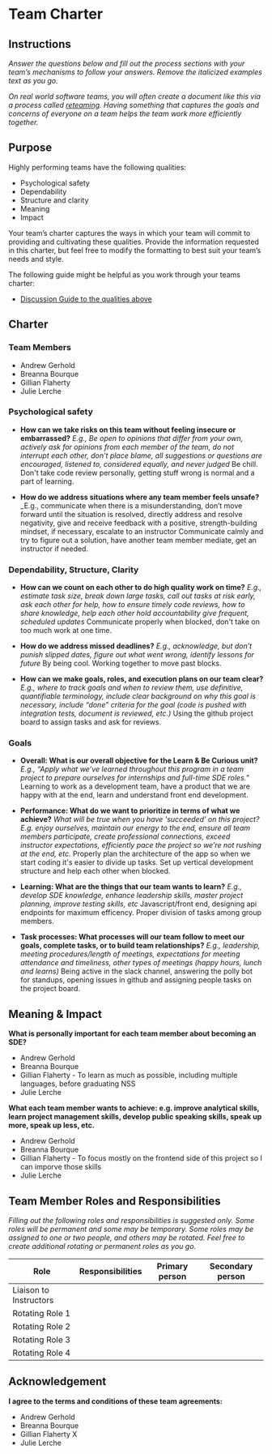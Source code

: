 # Team Charter

## Instructions

_Answer the questions below and fill out the process sections with your team’s mechanisms to follow your answers. Remove the italicized examples text as you go._

_On real world software teams, you will often create a document like this via a process called [reteaming](https://www.agilealliance.org/resources/experience-reports/dynamic-reteaming-how-we-thrive-by-rebuilding-teams/). Having something that captures the goals and concerns of everyone on a team helps the team work more efficiently together._

## Purpose

Highly performing teams have the following qualities:

* Psychological safety
* Dependability
* Structure and clarity
* Meaning
* Impact

Your team’s charter captures the ways in which your team will commit to providing and cultivating these qualities. Provide the information requested in this charter, but feel free to modify the formatting to best suit your team’s needs and style.

The following guide might be helpful as you work through your teams charter:

* [Discussion Guide to the qualities above](https://docs.google.com/document/d/1lgiz6mwZeyWEaJxN_NMI-tI5Qijv2BHh27DPLeSLE40)

## Charter

### Team Members

- Andrew Gerhold
- Breanna Bourque
- Gillian Flaherty
- Julie Lerche

### Psychological safety

* **How can we take risks on this team without feeling insecure or embarrassed?**
  _E.g., Be open to opinions that differ from your own, actively ask for opinions from each member of the team, do not interrupt each other, don’t place blame, all suggestions or questions are encouraged, listened to, considered equally, and never judged_
  Be chill. Don't take code review personally, getting stuff wrong is normal and a part of learning. 

* **How do we address situations where any team member feels unsafe?**
  _E.g., communicate when there is a misunderstanding, don’t move forward until the situation is resolved, directly address and resolve negativity, give and receive feedback with a positive, strength-building mindset, if necessary, escalate to an instructor
  Communicate calmly and try to figure out a solution, have another team member mediate, get an instructor if needed.

### Dependability, Structure, Clarity

* **How can we count on each other to do high quality work on time?**
  _E.g., estimate task size, break down large tasks, call out tasks at risk early, ask each other for help, how to ensure timely code reviews, how to share knowledge, help each other hold accountability give frequent, scheduled updates_
  Communicate properly when blocked, don't take on too much work at one time. 

* **How do we address missed deadlines?**
  _E.g., acknowledge, but don’t punish slipped dates, figure out what went wrong, identify lessons for future_
  By being cool. Working together to move past blocks. 

* **How can we make goals, roles, and execution plans on our team clear?**
  _E.g., where to track goals and when to review them, use definitive, quantifiable terminology, include clear background on why this goal is necessary, include “done” criteria for the goal (code is pushed with integration tests, document is reviewed, etc.)_
  Using the github project board to assign tasks and ask for reviews.


### Goals

* **Overall: What is our overall objective for the Learn & Be Curious unit?**
  _E.g., “Apply what we’ve learned throughout this program in a team project to prepare ourselves for internships and full-time SDE roles.”_
Learning to work as a development team, have a product that we are happy with at the end, learn and understand front end development.

* **Performance: What do we want to prioritize in terms of what we achieve?**
  _What will be true when you have 'succeeded' on this project? E.g. enjoy ourselves, maintain our energy to the end, ensure all team members participate, create professional connections, exceed instructor expectations, efficiently pace the project so we’re not rushing at the end, etc._
Properly plan the architecture of the app so when we start coding it's easier to divide up tasks. Set up vertical development structure and help each other when blocked. 

* **Learning: What are the things that our team wants to learn?**
  _E.g., develop SDE knowledge, enhance leadership skills, master project planning, improve testing skills, etc_
Javascript/front end, designing api endpoints for maximum efficency. Proper division of tasks among group members.

* **Task processes: What processes will our team follow to meet our goals, complete tasks, or to build team relationships?**
  _E.g., leadership, meeting procedures/length of meetings, expectations for meeting attendance and timeliness, other types of meetings (happy hours, lunch and learns)_
Being active in the slack channel, answering the polly bot for standups, opening issues in github and assigning people tasks on the project board.
## Meaning & Impact

**What is personally important for each team member about becoming an SDE?**

- Andrew Gerhold
- Breanna Bourque
- Gillian Flaherty - To learn as much as possible, including multiple languages, before graduating NSS
- Julie Lerche

**What each team member wants to achieve: e.g. improve analytical skills, learn project management skills, develop public speaking skills, speak up more, speak up less, etc.**

- Andrew Gerhold
- Breanna Bourque
- Gillian Flaherty - To focus mostly on the frontend side of this project so I can imporve those skills
- Julie Lerche

## Team Member Roles and Responsibilities

_Filling out the following roles and responsibilities is suggested only. Some roles will be permanent and some may be temporary. Some roles may be assigned to one or two people, and others may be rotated. Feel free to create additional rotating or permanent roles as you go._

|**Role**               |**Responsibilities** |**Primary person** |**Secondary person** |
|---                    |---                  |---                |---                  |
|Liaison to Instructors |                     |                   |                     |
|Rotating Role 1        |                     |                   |                     |
|Rotating Role 2        |                     |                   |                     |
|Rotating Role 3        |                     |                   |                     |
|Rotating Role 4        |                     |                   |                     |

## Acknowledgement

**I agree to the terms and conditions of these team agreements:**

- Andrew Gerhold
- Breanna Bourque
- Gillian Flaherty X
- Julie Lerche
